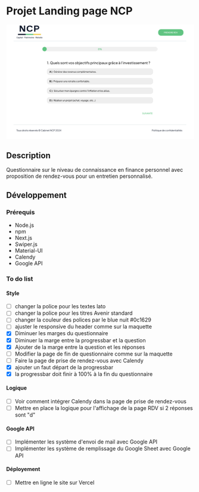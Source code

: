 # Projet Landing page NCP

![Landing page NCP](image.png)

## Description
Questionnaire sur le niveau de connaissance en finance personnel avec proposition de rendez-vous pour un entretien personnalisé.

## Développement
### Prérequis
- Node.js
- npm
- Next.js
- Swiper.js
- Material-UI
- Calendy
- Google API

### To do list
#### Style
- [ ] changer la police pour les textes lato
- [ ] changer la police pour les titres Avenir standard
- [ ] changer la couleur des polices par le blue nuit #0c1629
- [ ] ajuster le responsive du header comme sur la maquette
- [x] Diminuer les marges du questionnaire
- [x] Diminuer la marge entre la progressbar et la question
- [x] Ajouter de la marge entre la question et les réponses
- [ ] Modifier la page de fin de questionnaire comme sur la maquette
- [ ] Faire la page de prise de rendez-vous avec Calendy
- [x] ajouter un faut départ de la progressbar
- [x] la progressbar doit finir à 100% à la fin du questionnaire

#### Logique
- [ ] Voir comment intégrer Calendy dans la page de prise de rendez-vous
- [ ] Mettre en place la logique pour l'affichage de la page RDV si 2 réponses sont "d"

#### Google API
- [ ] Implémenter les système d'envoi de mail avec Google API
- [ ] Implémenter les système de remplissage du Google Sheet avec Google API

#### Déployement
- [ ] Mettre en ligne le site sur Vercel
